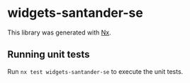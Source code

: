 # widgets-santander-se

This library was generated with [Nx](https://nx.dev).

## Running unit tests

Run `nx test widgets-santander-se` to execute the unit tests.
